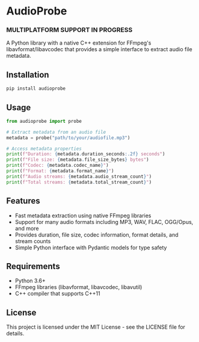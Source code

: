 # AudioProbe
### MULTIPLATFORM SUPPORT IN PROGRESS
A Python library with a native C++ extension for FFmpeg's libavformat/libavcodec that provides a simple interface to extract audio file metadata.

## Installation

```bash
pip install audioprobe
```

## Usage

```python
from audioprobe import probe

# Extract metadata from an audio file
metadata = probe("path/to/your/audiofile.mp3")

# Access metadata properties
print(f"Duration: {metadata.duration_seconds:.2f} seconds")
print(f"File size: {metadata.file_size_bytes} bytes")
print(f"Codec: {metadata.codec_name}")
print(f"Format: {metadata.format_name}")
print(f"Audio streams: {metadata.audio_stream_count}")
print(f"Total streams: {metadata.total_stream_count}")
```

## Features

- Fast metadata extraction using native FFmpeg libraries
- Support for many audio formats including MP3, WAV, FLAC, OGG/Opus, and more
- Provides duration, file size, codec information, format details, and stream counts
- Simple Python interface with Pydantic models for type safety

## Requirements

- Python 3.6+
- FFmpeg libraries (libavformat, libavcodec, libavutil)
- C++ compiler that supports C++11

## License

This project is licensed under the MIT License - see the LICENSE file for details. 
